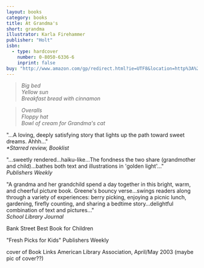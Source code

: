 ```yaml
---
layout: books
category: books
title: At Grandma's
short: grandma
illustrator: Karla Firehammer
publisher: "Holt"
isbn:
  - type: hardcover
    number: 0-8050-6336-6
    inprint: false
buy: "http://www.amazon.com/gp/redirect.html?ie=UTF8&location=http%3A%2F%2Fwww.amazon.com%2FAt-Grandmas-Rhonda-Gowler-Greene%2Fdp%2F0805063366%2F&tag=rhondgowlegre-20&linkCode=ur2&camp=1789&creative=9325"
---
```


> _Big bed  
> Yellow sun  
> Breakfast bread with cinnamon_

> _Overalls  
> Floppy hat  
> Bowl of cream for Grandma's cat_

"…A loving, deeply satisfying story that lights up the path toward sweet dreams. Ahhh…"  
_\*Starred review, Booklist_

"…sweetly rendered…haiku-like…The fondness the two share (grandmother and child)…bathes both text and illustrations in 'golden light'…"  
_Publishers Weekly_

"A grandma and her grandchild spend a day together in this bright, warm, and cheerful picture book. Greene's bouncy verse…swings readers along through a variety of experiences: berry picking, enjoying a picnic lunch, gardening, firefly counting, and sharing a bedtime story…delightful combination of text and pictures…"  
_School Library Journal_

Bank Street Best Book for Children

"Fresh Picks for Kids" Publishers Weekly

cover of Book Links American Library Association, April/May 2003 (maybe pic of cover??)